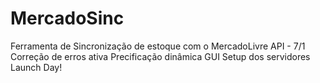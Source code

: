 # MercadoSinc
Ferramenta de Sincronização de estoque com o MercadoLivre
API - 7/1
Correção de erros ativa
Precificação dinâmica
GUI
Setup dos servidores
Launch Day!